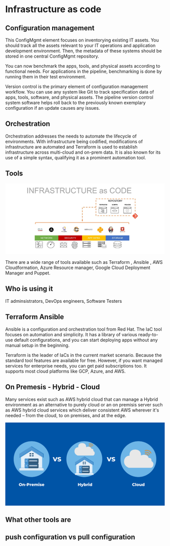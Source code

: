 # Infrastructure as code

## Configuration management

This ConfigMgmt element focuses on inventorying existing IT assets. You should track all the assets relevant to your IT operations and application development environment. Then, the metadata of these systems should be stored in one central ConfigMgmt repository. 

You can now benchmark the apps, tools, and physical assets according to functional needs. For applications in the pipeline, benchmarking is done by running them in their test environment. 


Version control is the primary element of configuration management workflow. You can use any system like Git to track specification data of apps, tools, software, and physical assets. The pipeline version control system software helps roll back to the previously known exemplary configuration if an update causes any issues. 

## Orchestration

Orchestration addresses the needs to automate the lifecycle of environments. With infrastructure being codified, modifications of infrastructure are automated and Terraform is used to establish infrastructure across multi-cloud and on-prem data. It is also known for its use of a simple syntax, qualifying it as a prominent automation tool.

## Tools

![Alt text](pics/IaCtools.PNG "a title")

There are a wide range of tools available such as Terraform , Ansible , AWS Cloudformation, Azure Resource manager, Google Cloud Deployment Manager and Puppet.

## Who is using it

IT adminsistrators, DevOps engineers, Software Testers

## Terraform Ansible

Ansible is a configuration and orchestration tool from Red Hat. The IaC tool focuses on automation and simplicity. It has a library of various ready-to-use default configurations, and you can start deploying apps without any manual setup in the beginning.

Terraform is the leader of IaCs in the current market scenario. Because the standard tool features are available for free. However, if you want managed services for enterprise needs, you can get paid subscriptions too. It supports most cloud platforms like GCP, Azure, and AWS.  

## On Premesis - Hybrid - Cloud

Many services exist such as AWS hybrid cloud that can manage a Hybrid environment as an alternative to purely cloud or an on premisis server such as AWS hybrid cloud services which deliver consistent AWS wherever it's needed – from the cloud, to on premises, and at the edge. 

![Alt text](pics/hybrid.PNG "a title")

## What other tools are 



## push configuration vs pull configuration



